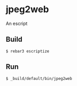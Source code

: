 jpeg2web
=====

An escript

Build
-----

    $ rebar3 escriptize

Run
---

    $ _build/default/bin/jpeg2web
